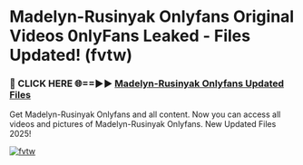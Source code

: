 # Madelyn-Rusinyak Onlyfans Original Videos 0nlyFans Leaked - Files Updated! (fvtw)

<h3>🔴 CLICK HERE 🌐==►► <a href="https://tinyurl.com/ehrbuxhb" rel="nofollow">Madelyn-Rusinyak Onlyfans Updated Files</a></h3>

Get Madelyn-Rusinyak Onlyfans and all content. Now you can access all videos and pictures of Madelyn-Rusinyak Onlyfans. New Updated Files 2025!

[![fvtw](https://i.imgur.com/lVYEuWS.gif)](https://tinyurl.com/ehrbuxhb)
